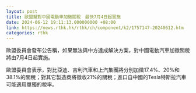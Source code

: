 ```yaml
---
layout: post
title: 歐盟擬對中國電動車加徵關稅　最快7月4日起實施
date: 2024-06-12 19:11:13.000000000 +08:00
link: https://news.rthk.hk/rthk/ch/component/k2/1757147-20240612.htm
categories: rthk
---
```


歐盟委員會發布公告稱，如果無法與中方達成解決方案，對中國電動汽車加徵關稅將由7月4日起實施。

歐盟委員會表示，對比亞迪、吉利汽車和上汽集團將分別加徵17.4%、20%和38.1%的關稅；對其它製造商將徵收21%的關稅；進口自中國的Tesla特斯拉汽車可能適用單獨的稅率。
